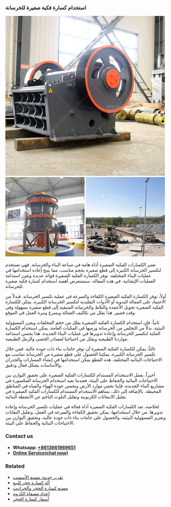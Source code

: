 <h3>استخدام كسارة فكية صغيرة للخرسانة</h3><img src='1701850495.jpg' alt=''><p>تعتبر الكسارات الفكية الصغيرة أداة هامة في صناعة البناء والخرسانة. فهي تستخدم لتكسير الخرسانة الكبيرة إلى قطع صغيرة بحجم مناسب، مما يتيح إعادة استخدامها في عمليات البناء المختلفة. توفر الكسارة الفكية الصغيرة فوائد عديدة وتعزز استدامة العمليات الإنشائية. في هذه المقالة، سنستعرض أهمية استخدام كسارة فكية صغيرة للخرسانة.</p><p>أولاً، توفر الكسارة الفكية الصغيرة الكفاءة والسرعة في عملية تكسير الخرسانة. فبدلاً من الاعتماد على العمالة اليدوية أو الأدوات التقليدية لتكسير الخرسانة الكبيرة، يمكن للكسارة الفكية الصغيرة تحويل الأعمدة والبلاط والخرسانة المتبقية إلى قطع صغيرة بسهولة وفي وقت قصير. هذا يقلل من تكاليف العمالة ويسرع وتيرة العمل في الموقع.</p><p>ثانياً، فإن استخدام الكسارة الفكية الصغيرة يقلل من حجم المخلفات ويعزز المسؤولية البيئية. بدلاً من التخلص من الخرسانة ورميها في المكبات العامة، يمكن استخدام الكسارة الفكية لتكسير الخرسانة وإعادة تدويرها في عمليات البناء الجديدة. هذا يحسن استدامة مواردنا الطبيعية ويقلل من احتياجنا لمصادر الحصى والرمل الطبيعية.</p><p>ثالثاً، يمكن للكسارة الفكية الصغيرة أن توفر خامات بناء ذات جودة عالية. فمن خلال تكسير الخرسانة الكبيرة، يمكننا الحصول على قطع صغيرة من الخرسانة تتناسب مع الاحتياجات البنائية المختلفة. هذه القطع يمكن استخدامها في إنشاء المسارات والجدران والأساسات بشكل فعال ودقيق.</p><p>أخيراً، يعمل الاستخدام المستدام للكسارات الفكية الصغيرة على تحقيق التوازن بين الاحتياجات البنائية والحفاظ على البيئة. فعندما نعيد استخدام الخرسانة المكسورة في مشاريع البناء الجديدة، فإننا نحمي موارد الأرض ونحسن جودة الهواء والمياه في المناطق المحيطة. بالإضافة إلى ذلك، يساهم الاستخدام المستدام للكسارات الفكية الصغيرة في تقليل الانبعاثات الكربونية وتقليل التلوث الناجم عن الأنشطة البنائية.</p><p>لخلاصة، تعد الكسارات الفكية الصغيرة أداة فعالة في عمليات تكسير الخرسانة وإعادة تدويرها. من خلال استخدامها، يمكن تحقيق الكفاءة والسرعة في العمل، وتقليل النفايات وتعزيز المسؤولية البيئية، والحصول على خامات بناء ذات جودة عالية، وتحقيق التوازن بين الاحتياجات البنائية والحفاظ على البيئة.</p><h3>Contact us</h3><ul><li><strong>Whatsapp:&nbsp;<a href="https://wa.me/8613661969651">+8613661969651</a></strong></li><li><a href="https://swt.shibang-china.com/?git&amp;zhl&amp;استخدام كسارة فكية صغيرة للخرسانة"><strong>Online Service(chat now)</strong></a></li></ul><h3>Related</h3><ul><li><a href='تقرير جدوى مصنع الأسمنت.md'>تقرير جدوى مصنع الأسمنت</a></li><li><a href='آلة كسارة حجر للبيع.md'>آلة كسارة حجر للبيع</a></li><li><a href='مصنع كسارة الحجر والجرانيت.md'>مصنع كسارة الحجر والجرانيت</a></li><li><a href='إعداد مصفاة الكروم.md'>إعداد مصفاة الكروم</a></li><li><a href='أسعار كسارة الحجر.md'>أسعار كسارة الحجر</a></li></ul>